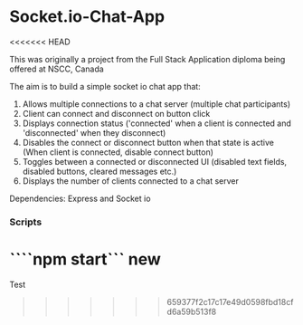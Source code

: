 # Socket.io-Chat-App
<<<<<<< HEAD

This was originally a project from the Full Stack Application diploma being offered at NSCC, Canada

The aim is to build a simple socket io chat app that:

1. Allows multiple connections to a chat server (multiple chat participants)
2. Client can connect and disconnect on button click
3. Displays connection status ('connected' when a client is connected and 'disconnected' when they disconnect)
4. Disables the connect or disconnect button when that state is active (When client is connected, disable connect button)
5. Toggles between a connected or disconnected UI (disabled text fields, disabled buttons, cleared messages etc.)
6. Displays the number of clients connected to a chat server


Dependencies:
Express and Socket io

### Scripts

````npm start```
new
=======
Test
>>>>>>> 659377f2c17c17e49d0598fbd18cfd6a59b513f8
